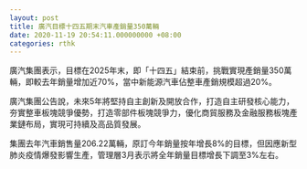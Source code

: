 ```yaml
---
layout: post
title: 廣汽目標十四五期末汽車產銷量350萬輛
date: 2020-11-19 20:54:11.000000000 +08:00
categories: rthk
---
```


廣汽集團表示，目標在2025年末，即「十四五」結束前，挑戰實現產銷量350萬輛，即較去年銷量增加近70%，當中新能源汽車佔整車產銷規模超過20%。

廣汽集團公告說，未來5年將堅持自主創新及開放合作，打造自主研發核心能力，夯實整車板塊競爭優勢，打造零部件板塊競爭力，優化商貿服務及金融服務板塊產業鏈布局，實現可持續及高品質發展。

集團去年汽車銷售量206.22萬輛，原訂今年銷量按年增長8%的目標，但因應新型肺炎疫情爆發影響生產，管理層3月表示將全年銷量目標增長下調至3%左右。
